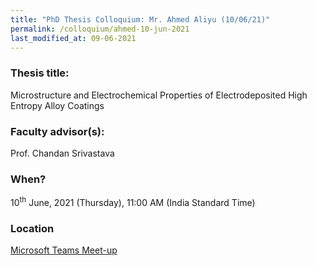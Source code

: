 ```yaml
---
title: "PhD Thesis Colloquium: Mr. Ahmed Aliyu (10/06/21)"
permalink: /colloquium/ahmed-10-jun-2021
last_modified_at: 09-06-2021
---
```

### Thesis title:
Microstructure and Electrochemical Properties of Electrodeposited High Entropy Alloy Coatings

### Faculty advisor(s):
Prof. Chandan Srivastava


### When?
10<sup>th</sup> June, 2021 (Thursday), 11:00 AM (India Standard Time)

### Location
<a href="https://teams.microsoft.com/l/meetup-join/19%3ameeting_ZDViNDY5ODctZTcxYy00NThiLTg1N2ItNzIxNjhmMzU3YmQ1%40thread.v2/0?context=%7b%22Tid%22%3a%226f15cd97-f6a7-41e3-b2c5-ad4193976476%22%2c%22Oid%22%3a%2286dab62c-3a58-4241-b1d7-7649f87c6ee0%22%7d" target="_blank">Microsoft Teams Meet-up</a>
